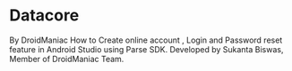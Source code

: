 # Datacore
By DroidManiac
How to Create online account , Login and Password reset feature in Android Studio using Parse SDK.
Developed by Sukanta Biswas, Member of DroidManiac Team.
